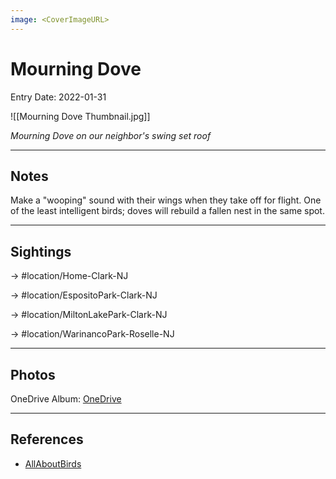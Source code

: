 ```yaml
---
image: <CoverImageURL>
---
```


# Mourning Dove
Entry Date: 2022-01-31

![[Mourning Dove Thumbnail.jpg]]

*Mourning Dove on our neighbor's swing set roof*

---------------------------------------------------------------
## Notes
Make a "wooping" sound with their wings when they take off for flight. One of the least intelligent birds; doves will rebuild a fallen nest in the same spot. 

---------------------------------------------------------------
## Sightings

-> #location/Home-Clark-NJ 

-> #location/EspositoPark-Clark-NJ

-> #location/MiltonLakePark-Clark-NJ 

-> #location/WarinancoPark-Roselle-NJ 

---------------------------------------------------------------
## Photos
OneDrive Album: [OneDrive](https://1drv.ms/u/s!AvaIuMdCo_w-xh4DK0I10iP2zF59?e=7Db0uY)


---------------------------------------------------------------
## References
- [AllAboutBirds](https://www.allaboutbirds.org/guide/Mourning_Dove/overview)